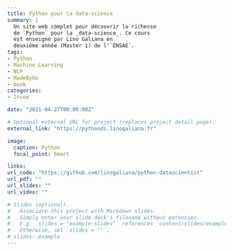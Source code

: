 ```yaml
---
title: Python pour la data-science
summary: |
  Un site web complet pour découvrir la richesse
  de `Python` pour la _data-science_. Ce cours
  est enseigné par Lino Galiana en
  deuxième année (Master 1) de l'`ENSAE`. 
tags:
- Python
- Machine Learning
- NLP
- MadeByUs
- book
categories:
- Insee

date: "2021-04-27T00:00:00Z"

# Optional external URL for project (replaces project detail page).
external_link: "https://pythonds.linogaliana.fr"

image:
  caption: Python
  focal_point: Smart

links:
url_code: "https://github.com/linogaliana/python-datascientist"
url_pdf: ""
url_slides: ""
url_video: ""

# Slides (optional).
#   Associate this project with Markdown slides.
#   Simply enter your slide deck's filename without extension.
#   E.g. `slides = "example-slides"` references `content/slides/example-slides.md`.
#   Otherwise, set `slides = ""`.
# slides: example
---
```


